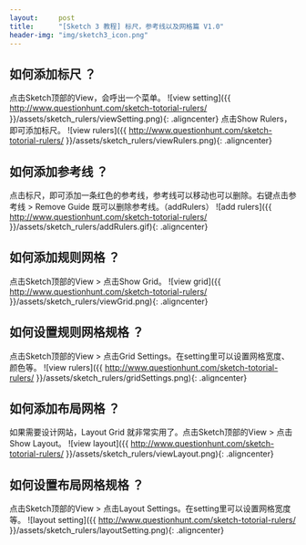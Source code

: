 ```yaml
---
layout:     post
title:      "[Sketch 3 教程] 标尺，参考线以及网格篇 V1.0"
header-img: "img/sketch3_icon.png"
---
```

## 如何添加标尺 ？
点击Sketch顶部的View，会呼出一个菜单。
![view setting]({{ http://www.questionhunt.com/sketch-totorial-rulers/ }}/assets/sketch_rulers/viewSetting.png){: .aligncenter}
点击Show Rulers，即可添加标尺。
![view rulers]({{ http://www.questionhunt.com/sketch-totorial-rulers/ }}/assets/sketch_rulers/viewRulers.png){: .aligncenter}

## 如何添加参考线 ？
点击标尺，即可添加一条红色的参考线，参考线可以移动也可以删除。右键点击参考线 > Remove Guide 既可以删除参考线。（addRulers）
![add rulers]({{ http://www.questionhunt.com/sketch-totorial-rulers/ }}/assets/sketch_rulers/addRulers.gif){: .aligncenter}

## 如何添加规则网格 ？
点击Sketch顶部的View > 点击Show Grid。
![view grid]({{ http://www.questionhunt.com/sketch-totorial-rulers/ }}/assets/sketch_rulers/viewGrid.png){: .aligncenter}

## 如何设置规则网格规格 ？
点击Sketch顶部的View > 点击Grid Settings。在setting里可以设置网格宽度、颜色等。
![view rulers]({{ http://www.questionhunt.com/sketch-totorial-rulers/ }}/assets/sketch_rulers/gridSettings.png){: .aligncenter}

## 如何添加布局网格 ？
如果需要设计网站，Layout Grid 就非常实用了。点击Sketch顶部的View > 点击Show Layout。
![view layout]({{ http://www.questionhunt.com/sketch-totorial-rulers/ }}/assets/sketch_rulers/viewLayout.png){: .aligncenter}

## 如何设置布局网格规格 ？
点击Sketch顶部的View > 点击Layout Settings。在setting里可以设置网格宽度等。
![layout setting]({{ http://www.questionhunt.com/sketch-totorial-rulers/ }}/assets/sketch_rulers/layoutSetting.png){: .aligncenter}

